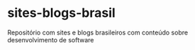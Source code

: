 # sites-blogs-brasil
Repositório com sites e blogs brasileiros com conteúdo sobre desenvolvimento de software
